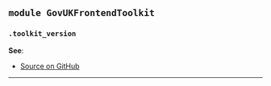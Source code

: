 
## `module GovUKFrontendToolkit`

### `.toolkit_version`


**See**:
- [Source on GitHub](https://github.com//blob/master/lib/govuk_frontend_toolkit/version.rb#L2)

---

